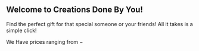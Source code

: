## Welcome to Creations Done By You!

Find the perfect gift for that special someone or your friends! All it takes is a simple click!

We Have prices ranging from $-$


